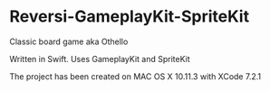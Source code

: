 # Reversi-GameplayKit-SpriteKit
Classic board game aka Othello

Written in Swift.
Uses GameplayKit and SpriteKit

The project has been created on MAC OS X 10.11.3 with XCode 7.2.1
